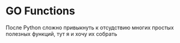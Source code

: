 # GO Functions

После Python сложно привыкнуть к отсудствию многих простых полезных функций, тут я и хочу их собрать